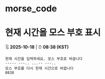 # morse_code
# 현재 시간을 모스 부호 표시
<!-- MORSE_TIME_START -->
🗓️ **2025-10-18** | ⏰ **08:38 (KST)**

```
현재 시간을 입력하세요. 모스 부호로 바꿉니다
----- ---.. ...-- ---..
모스 부호를 다시 현재 시간으로 바꿉니다
0838
```
<!-- MORSE_TIME_END -->
